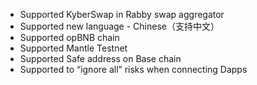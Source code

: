 - Supported KyberSwap in Rabby swap aggregator
- Supported new language - Chinese（支持中文）
- Supported opBNB chain
- Supported Mantle Testnet
- Supported Safe address on Base chain
- Supported to “ignore all” risks when connecting Dapps